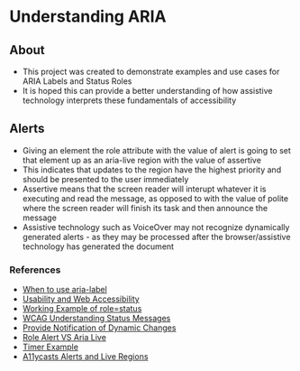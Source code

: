 # Understanding ARIA

## About

- This project was created to demonstrate examples and use cases for ARIA Labels and Status Roles
- It is hoped this can provide a better understanding of how assistive technology interprets these fundamentals of accessibility

## Alerts

- Giving an element the role attribute with the value of alert is going to set that element up as an aria-live region with the value of assertive
- This indicates that updates to the region have the highest priority and should be presented to the user immediately
- Assertive means that the screen reader will interupt whatever it is executing and read the message, as opposed to with the value of polite where the screen reader will finish its task and then announce the message
- Assistive technology such as VoiceOver may not recognize dynamically generated alerts - as they may be processed after the browser/assistive technology has generated the document

### References

- [When to use aria-label](https://bootcamp.uxdesign.cc/when-to-use-aria-label-or-screen-reader-only-text-cd778627b43b)
- [Usability and Web Accessibility](https://usability.yale.edu/web-accessibility/articles/links)
- [Working Example of role=status](https://www.w3.org/WAI/WCAG22/working-examples/aria-role-status-searchresults/)
- [WCAG Understanding Status Messages](https://www.w3.org/WAI/WCAG21/Understanding/status-messages.html)
- [Provide Notification of Dynamic Changes](https://accessibility.huit.harvard.edu/provide-notification-dynamic-changes-content)
- [Role Alert VS Aria Live](https://www.youtube.com/watch?v=BRB6pNYATGE)
- [Timer Example](https://codepen.io/heydon/pres/NGgNjZ)
- [A11ycasts Alerts and Live Regions](https://www.youtube.com/watch?v=5lzAj1ahRSI)